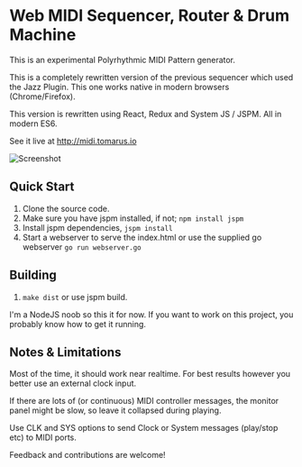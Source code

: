 Web MIDI Sequencer, Router & Drum Machine
=========================================

This is an experimental Polyrhythmic MIDI Pattern generator.

This is a completely rewritten version of the previous sequencer which used the Jazz Plugin. This one works native in modern browsers (Chrome/Firefox).

This version is rewritten using React, Redux and System JS / JSPM. All in modern ES6.

See it live at http://midi.tomarus.io

![Screenshot](http://s.chiparus.org/4/41482956ba7d84a8.png)

## Quick Start

1. Clone the source code.
1. Make sure you have jspm installed, if not; `npm install jspm`
1. Install jspm dependencies, `jspm install`
1. Start a webserver to serve the index.html or use the supplied go webserver `go run webserver.go`

## Building

1. `make dist` or use jspm build.

I'm a NodeJS noob so this it for now. If you want to work on this project, you probably know how to get it running.

## Notes & Limitations

Most of the time, it should work near realtime. For best results however you better use an external clock input.

If there are lots of (or continuous) MIDI controller messages, the monitor panel might be slow, so leave it collapsed during playing.

Use CLK and SYS options to send Clock or System messages (play/stop etc) to MIDI ports.

Feedback and contributions are welcome!
